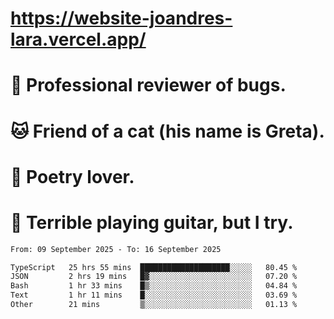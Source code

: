 # https://website-joandres-lara.vercel.app/
# 🐛 Professional reviewer of bugs.
# 🐱 Friend of a cat (his name is Greta).
# 📜 Poetry lover.
# 🎸 Terrible playing guitar, but I try.

<!--START_SECTION:waka-->

```txt
From: 09 September 2025 - To: 16 September 2025

TypeScript   25 hrs 55 mins  ████████████████████░░░░░   80.45 %
JSON         2 hrs 19 mins   █▓░░░░░░░░░░░░░░░░░░░░░░░   07.20 %
Bash         1 hr 33 mins    █▒░░░░░░░░░░░░░░░░░░░░░░░   04.84 %
Text         1 hr 11 mins    █░░░░░░░░░░░░░░░░░░░░░░░░   03.69 %
Other        21 mins         ▒░░░░░░░░░░░░░░░░░░░░░░░░   01.13 %
```

<!--END_SECTION:waka-->
